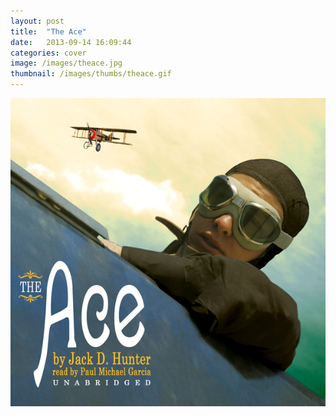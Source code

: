 ```yaml
---
layout: post
title:  "The Ace"
date:   2013-09-14 16:09:44
categories: cover
image: /images/theace.jpg 
thumbnail: /images/thumbs/theace.gif
---
```

![The Ace][image]

[image]: /images/theace.jpg "The Ace"
